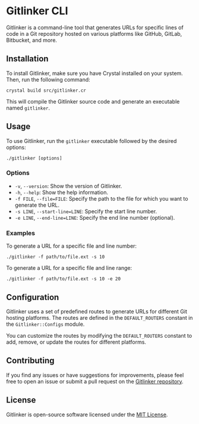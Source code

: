 Gitlinker CLI
=============

Gitlinker is a command-line tool that generates URLs for specific lines of code in a Git repository hosted on various platforms like GitHub, GitLab, Bitbucket, and more.

Installation
------------

To install Gitlinker, make sure you have Crystal installed on your system. Then, run the following command:

```
crystal build src/gitlinker.cr
```

This will compile the Gitlinker source code and generate an executable named `gitlinker`.

Usage
-----

To use Gitlinker, run the `gitlinker` executable followed by the desired options:

```
./gitlinker [options]
```

### Options

- `-v`, `--version`: Show the version of Gitlinker.
- `-h`, `--help`: Show the help information.
- `-f FILE`, `--file=FILE`: Specify the path to the file for which you want to generate the URL.
- `-s LINE`, `--start-line=LINE`: Specify the start line number.
- `-e LINE`, `--end-line=LINE`: Specify the end line number (optional).

### Examples

To generate a URL for a specific file and line number:

```
./gitlinker -f path/to/file.ext -s 10
```

To generate a URL for a specific file and line range:

```
./gitlinker -f path/to/file.ext -s 10 -e 20
```

Configuration
-------------

Gitlinker uses a set of predefined routes to generate URLs for different Git hosting platforms. The routes are defined in the `DEFAULT_ROUTERS` constant in the `Gitlinker::Configs` module.

You can customize the routes by modifying the `DEFAULT_ROUTERS` constant to add, remove, or update the routes for different platforms.

Contributing
------------

If you find any issues or have suggestions for improvements, please feel free to open an issue or submit a pull request on the [Gitlinker repository](https://github.com/your/repository).

License
-------

Gitlinker is open-source software licensed under the [MIT License](https://opensource.org/licenses/MIT).
